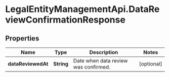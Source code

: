 # LegalEntityManagementApi.DataReviewConfirmationResponse

## Properties

Name | Type | Description | Notes
------------ | ------------- | ------------- | -------------
**dataReviewedAt** | **String** | Date when data review was confirmed. | [optional] 


